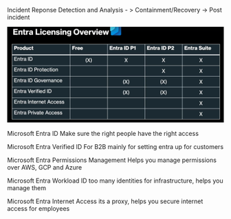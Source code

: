 Incident Reponse
Detection and Analysis - > Containment/Recovery -> Post incident

![](../../Assets/Pasted%20image%2020250421203246.png)

Microsoft Entra ID 
Make sure the right people have the right access

Microsoft Entra Verified ID 
For B2B 
mainly for setting entra up for customers

Microsoft Entra Permissions Management
Helps you manage permissions over AWS, GCP and Azure

Microsoft Entra Workload ID
too many identities for infrastructure, helps you manage them 

Microsoft Entra Internet Access
its a proxy, helps you secure internet access for employees



